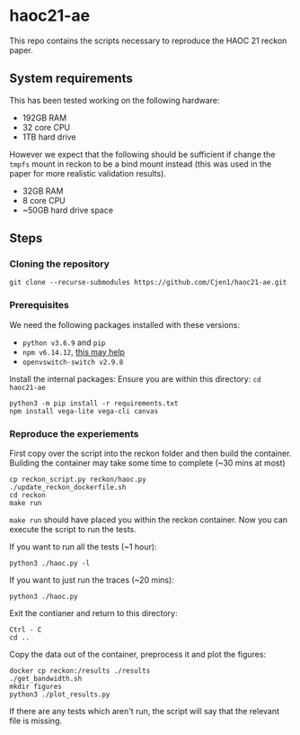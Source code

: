 # haoc21-ae

This repo contains the scripts necessary to reproduce the HAOC 21 reckon paper.

## System requirements
This has been tested working on the following hardware:
- 192GB RAM
- 32 core CPU
- 1TB hard drive

However we expect that the following should be sufficient if change the `tmpfs` mount in reckon to be a bind mount instead (this was used in the paper for more realistic validation results).
- 32GB RAM
- 8 core CPU
- ~50GB hard drive space

## Steps

### Cloning the repository
`git clone --recurse-submodules https://github.com/Cjen1/haoc21-ae.git`

### Prerequisites
We need the following packages installed with these versions:
- `python v3.6.9` and `pip`
- `npm v6.14.12`, [this may help](https://github.com/nodejs/help/wiki/Installation#how-to-install-nodejs-via-binary-archive-on-linux)
- `openvswitch-switch v2.9.8` 

Install the internal packages:
Ensure you are within this directory: `cd haoc21-ae`
```
python3 -m pip install -r requirements.txt
npm install vega-lite vega-cli canvas
```

### Reproduce the experiements
First copy over the script into the reckon folder and then build the container.
Building the container may take some time to complete (~30 mins at most)
```
cp reckon_script.py reckon/haoc.py
./update_reckon_dockerfile.sh
cd reckon
make run
```

`make run` should have placed you within the reckon container.
Now you can execute the script to run the tests.

If you want to run all the tests (~1 hour):
```
python3 ./haoc.py -l
```

If you want to just run the traces (~20 mins):
```
python3 ./haoc.py
```

Exit the contianer and return to this directory:
```
Ctrl - C
cd ..
```

Copy the data out of the container, preprocess it and plot the figures:
```
docker cp reckon:/results ./results
./get_bandwidth.sh
mkdir figures
python3 ./plot_results.py
```

If there are any tests which aren't run, the script will say that the relevant file is missing.
